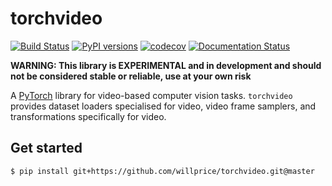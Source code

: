 # torchvideo
[![Build Status](https://travis-ci.org/willprice/torchvideo.svg?branch=master)](https://travis-ci.org/willprice/torchvideo)
[![PyPI versions](https://img.shields.io/pypi/pyversions/torchvideo.svg)](https://pypi.org/project/torchvideo/)
[![codecov](https://codecov.io/gh/willprice/torchvideo/branch/master/graph/badge.svg)](https://codecov.io/gh/willprice/torchvideo)
[![Documentation Status](https://readthedocs.org/projects/torchvideo/badge/?version=latest)](https://torchvideo.readthedocs.io/en/latest/?badge=latest)



**WARNING: This library is EXPERIMENTAL and in development and should not be considered stable or reliable, use at your own 
risk**

A [PyTorch](https://pytorch.org/) library for video-based computer vision tasks. `torchvideo` provides 
dataset loaders specialised for video, video frame samplers, and transformations specifically for video.

## Get started

```bash
$ pip install git+https://github.com/willprice/torchvideo.git@master
```


